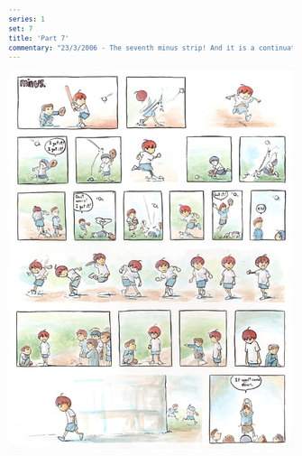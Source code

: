 ```yaml
---
series: 1
set: 7
title: 'Part 7'
commentary: "23/3/2006 - The seventh minus strip! And it is a continuation of the fourth, fifth and sixth! Just kidding! It doesn't continue <b>anything.</b>"
---
```


![](../../../../assets/minus/part-7/minus7.jpg)